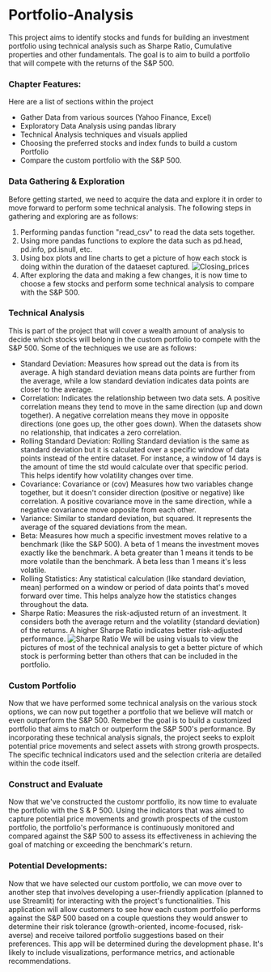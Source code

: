 # Portfolio-Analysis

This project aims to identify stocks and funds for building an investment portfolio using technical analysis such as Sharpe Ratio, Cumulative properties and other fundamentals.
The goal is to aim to build a portfolio that will compete with the returns of the S&P 500.

### Chapter Features:
 Here are a list of sections within the project
  *  Gather Data from various sources (Yahoo Finance, Excel)
  *  Exploratory Data Analysis using pandas library
  *  Technical Analysis techniques and visuals applied
  *  Choosing the preferred stocks and index funds to build a custom Portfolio
  *  Compare the custom portfolio with the S&P 500.
### Data Gathering & Exploration
 Before getting started, we need to acquire the data and explore it in order to move forward to perform some technical analysis. The following steps in gathering and exploring are as follows:
 1. Performing pandas function "read_csv" to read the data sets together.
 2. Using more pandas functions to explore the data such as pd.head, pd.info, pd.isnull, etc.
 3. Using box plots and line charts to get a picture of how each stock is doing within the duration of the dataeset captured.
 ![Closing_prices](https://github.com/itzryanstowers/Portfolio-Analysis/assets/113382980/166f3502-1d6b-4a00-b7eb-6e00c3e8f2c8)
 4. After exploring the data and making a few changes, it is now time to choose a few stocks and perform some technical analysis to compare with the S&P 500.
### Technical Analysis
 This is part of the project that will cover a wealth amount of analysis to decide which stocks will belong in the custom portfolio to compete with the S&P 500.
 Some of the techniques we use are as follows:
 - Standard Deviation: Measures how spread out the data is from its average. A high standard deviation means data points are further from the average, while a low standard deviation indicates data points are closer to the average.
 - Correlation: Indicates the relationship between two data sets. A positive correlation means they tend to move in the same direction (up and down together). A negative correlation means they move in opposite directions (one goes up, the other goes down). When the datasets show no relationship, that indicates a zero correlation.
 - Rolling Standard Deviation: Rolling Standard deviation is the same as standard deviation but it is calculated over a specific window of data points instead of the entire dataset. For instance, a window of 14 days is the amount of time the std would calculate over that specific period. This helps identify how volatility changes over time.
 - Covariance: Covariance or (cov) Measures how two variables change together, but it doesn't consider direction (positive or negative) like correlation. A positive covariance move in the same direction, while a negative covariance move opposite from each other.
 - Variance: Similar to standard deviation, but squared. It represents the average of the squared deviations from the mean.
 - Beta: Measures how much a specific investment moves relative to a benchmark (like the S&P 500). A beta of 1 means the investment moves exactly like the benchmark. A beta greater than 1 means it tends to be more volatile than the benchmark. A beta less than 1 means it's less volatile.
 - Rolling Statistics: Any statistical calculation (like standard deviation, mean) performed on a window or period of data points that's moved forward over time. This helps analyze how the statistics changes throughout the data.
 - Sharpe Ratio:  Measures the risk-adjusted return of an investment. It considers both the average return and the volatility (standard deviation) of the returns. A higher Sharpe Ratio indicates better risk-adjusted performance.
![Sharpe Ratio](https://github.com/itzryanstowers/Portfolio-Analysis/assets/113382980/687901da-8e57-4f01-9912-716fb7b8333d)
We will be using visuals to view the pictures of most of the technical analysis to get a better picture of which stock is performing better than others that can be included in the portfolio.

### Custom Portfolio
Now that we have performed some technical analysis on the various stock options, we can now put together a portfolio that we believe will match or even outperform the S&P 500.
Remeber the goal is to build a customized portfolio that aims to match or outperform the S&P 500's performance. By incorporating these technical analysis signals, the project seeks to exploit potential price movements and select assets with strong growth prospects. The specific technical indicators used and the selection criteria are detailed within the code itself.
### Construct and Evaluate 
Now that we've constructed the customr portfolio, its now time to evaluate the portfolio with the S & P 500. Using the indicators that was aimed to capture potential price movements and growth prospects of the custom portfolio, the portfolio's performance is continuously monitored and compared against the S&P 500 to assess its effectiveness in achieving the goal of matching or exceeding the benchmark's return.
### Potential Developments:
Now that we have selected our custom portfolio, we can move over to another step that involves developing a user-friendly application (planned to use Streamlit) for interacting with the project's functionalities.
This application will allow customers to see how each custom portfolio performs against the S&P 500 based on a couple questions they would answer to determine their risk tolerance (growth-oriented, income-focused, risk-averse) and receive tailored portfolio suggestions based on their preferences. This app will be determined during the development phase. It's likely to include visualizations, performance metrics, and actionable recommendations.

